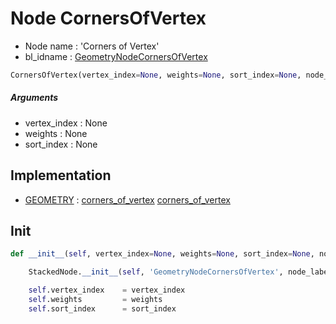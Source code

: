 # Node CornersOfVertex

- Node name : 'Corners of Vertex'
- bl_idname : [GeometryNodeCornersOfVertex](https://docs.blender.org/api/current/bpy.types.GeometryNodeCornersOfVertex.html)


``` python
CornersOfVertex(vertex_index=None, weights=None, sort_index=None, node_label=None, node_color=None)
```
##### Arguments

- vertex_index : None
- weights : None
- sort_index : None

## Implementation

- [GEOMETRY](/docs/GeoNodes/GEOMETRY.md) : [corners_of_vertex](/docs/GeoNodes/GEOMETRY.md#corners_of_vertex) [corners_of_vertex](/docs/GeoNodes/GEOMETRY.md#corners_of_vertex)

## Init

``` python
def __init__(self, vertex_index=None, weights=None, sort_index=None, node_label=None, node_color=None):

    StackedNode.__init__(self, 'GeometryNodeCornersOfVertex', node_label=node_label, node_color=node_color)

    self.vertex_index    = vertex_index
    self.weights         = weights
    self.sort_index      = sort_index
```

